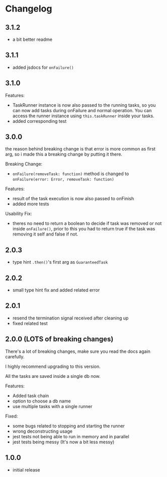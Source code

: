 # Changelog

## 3.1.2

- a bit better readme

## 3.1.1

- added jsdocs for `onFailure()`

## 3.1.0

Features:

- TaskRunner instance is now also passed to the running tasks, so you can now add tasks during onFailure and normal operation. You can access the runner instance using `this.taskRunner` inside your tasks.
- added corresponding test

## 3.0.0

the reason behind breaking change is that error is more common as first arg, so i made this a breaking change by putting it there.

Breaking Change:

- `onFailure(removeTask: function)` method is changed to `onFailure(error: Error, removeTask: function)`

Features:

- result of the task execution is now also passed to onFinish
- added more tests

Usability Fix:

- theres no need to return a boolean to decide if task was removed or not inside `onFailure()`, prior to this you had to return true if the task was removing it self and false if not.

## 2.0.3

- type hint `.then()`'s first arg as `GuaranteedTask`

## 2.0.2

- small type hint fix and added related error

## 2.0.1

- resend the termination signal received after cleaning up
- fixed related test

## 2.0.0 (LOTS of breaking changes)

There's a lot of breaking changes, make sure you read the docs again carefully.

I highly recommend upgrading to this version.

All the tasks are saved inside a single db now.

Features:

- Added task chain
- option to choose a db name
- use multiple tasks with a single runner

Fixed:

- some bugs related to stopping and starting the runner
- wrong deconstructing usage
- jest tests not being able to run in memory and in parallel
- jest tests being messy (It's now a bit less messy)

## 1.0.0

- initial release
